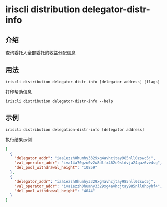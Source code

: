 # iriscli distribution delegator-distr-info

## 介绍

查询委托人全部委托的收益分配信息

## 用法

```
iriscli distribution delegator-distr-info [delegator address] [flags]
```

打印帮助信息

```
iriscli distribution delegator-distr-info --help
```

## 示例

```
iriscli distribution delegation-distr-info [delegator address]
```
执行结果示例
```json
[
  {
    "delegator_addr": "iaa1ezzh0humhy3329xg4avhcjtay985nll0zswc5j",
    "val_operator_addr": "iva14a70gzu0v2w8dlfx462c9sldvja24qaz6vv4sg",
    "del_pool_withdrawal_height": "10859"
  },
  {
    "delegator_addr": "iaa1ezzh0humhy3329xg4avhcjtay985nll0zswc5j",
    "val_operator_addr": "iva1ezzh0humhy3329xg4avhcjtay985nll0hpyhf4",
    "del_pool_withdrawal_height": "4044"
  }
]
```